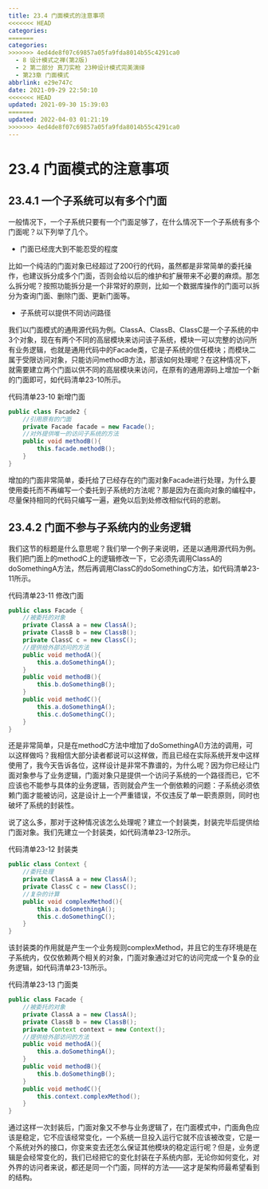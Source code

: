 ```yaml
---
title: 23.4 门面模式的注意事项
<<<<<<< HEAD
categories:
=======
categories: 
>>>>>>> 4ed4de8f07c69857a05fa9fda8014b55c4291ca0
  - 8 设计模式之禅(第2版)
  - 2 第二部分 真刀实枪 23种设计模式完美演绎
  - 第23章 门面模式
abbrlink: e29e747c
date: 2021-09-29 22:50:10
<<<<<<< HEAD
updated: 2021-09-30 15:39:03
=======
updated: 2022-04-03 01:21:19
>>>>>>> 4ed4de8f07c69857a05fa9fda8014b55c4291ca0
---
```

# 23.4 门面模式的注意事项
## 23.4.1 一个子系统可以有多个门面
一般情况下，一个子系统只要有一个门面足够了，在什么情况下一个子系统有多个门面呢？以下列举了几个。

- 门面已经庞大到不能忍受的程度

比如一个纯洁的门面对象已经超过了200行的代码，虽然都是非常简单的委托操作，也建议拆分成多个门面，否则会给以后的维护和扩展带来不必要的麻烦。那怎么拆分呢？按照功能拆分是一个非常好的原则，比如一个数据库操作的门面可以拆分为查询门面、删除门面、更新门面等。
- 子系统可以提供不同访问路径

我们以门面模式的通用源代码为例。ClassA、ClassB、ClassC是一个子系统的中3个对象，现在有两个不同的高层模块来访问该子系统，模块一可以完整的访问所有业务逻辑，也就是通用代码中的Facade类，它是子系统的信任模块；而模块二属于受限访问对象，只能访问methodB方法，那该如何处理呢？在这种情况下，就需要建立两个门面以供不同的高层模块来访问，在原有的通用源码上增加一个新的门面即可，如代码清单23-10所示。

代码清单23-10 新增门面
```java
public class Facade2 {
    //引用原有的门面
    private Facade facade = new Facade();
    //对外提供唯一的访问子系统的方法
    public void methodB(){
        this.facade.methodB();
    }
}
```
增加的门面非常简单，委托给了已经存在的门面对象Facade进行处理，为什么要使用委托而不再编写一个委托到子系统的方法呢？那是因为在面向对象的编程中，尽量保持相同的代码只编写一遍，避免以后到处修改相似代码的悲剧。

## 23.4.2 门面不参与子系统内的业务逻辑
我们这节的标题是什么意思呢？我们举一个例子来说明，还是以通用源代码为例。我们把门面上的methodC上的逻辑修改一下，它必须先调用ClassA的doSomethingA方法，然后再调用ClassC的doSomethingC方法，如代码清单23-11所示。

代码清单23-11 修改门面
```java
public class Facade {
    //被委托的对象
    private ClassA a = new ClassA();
    private ClassB b = new ClassB();
    private ClassC c = new ClassC();
    //提供给外部访问的方法
    public void methodA(){
        this.a.doSomethingA();
    }
    public void methodB(){
        this.b.doSomethingB();
    }
    public void methodC(){
        this.a.doSomethingA();
        this.c.doSomethingC();
    }
}
```
还是非常简单，只是在methodC方法中增加了doSomethingA()方法的调用，可以这样做吗？我相信大部分读者都说可以这样做，而且已经在实际系统开发中这样使用了，我今天告诉各位，这样设计是非常不靠谱的，为什么呢？因为你已经让门面对象参与了业务逻辑，门面对象只是提供一个访问子系统的一个路径而已，它不应该也不能参与具体的业务逻辑，否则就会产生一个倒依赖的问题：子系统必须依赖门面才能被访问，这是设计上一个严重错误，不仅违反了单一职责原则，同时也破坏了系统的封装性。

说了这么多，那对于这种情况该怎么处理呢？建立一个封装类，封装完毕后提供给门面对象。我们先建立一个封装类，如代码清单23-12所示。

代码清单23-12 封装类
```java
public class Context {
    //委托处理
    private ClassA a = new ClassA();
    private ClassC c = new ClassC();
    //复杂的计算
    public void complexMethod(){
        this.a.doSomethingA();
        this.c.doSomethingC();
    }
}
```
该封装类的作用就是产生一个业务规则complexMethod，并且它的生存环境是在子系统内，仅仅依赖两个相关的对象，门面对象通过对它的访问完成一个复杂的业务逻辑，如代码清单23-13所示。

代码清单23-13 门面类
```java
public class Facade {
    //被委托的对象
    private ClassA a = new ClassA();
    private ClassB b = new ClassB();
    private Context context = new Context();
    //提供给外部访问的方法
    public void methodA(){
        this.a.doSomethingA();
    }
    public void methodB(){
        this.b.doSomethingB();
    }
    public void methodC(){
        this.context.complexMethod();
    }
}
```
通过这样一次封装后，门面对象又不参与业务逻辑了，在门面模式中，门面角色应该是稳定，它不应该经常变化，一个系统一旦投入运行它就不应该被改变，它是一个系统对外的接口，你变来变去还怎么保证其他模块的稳定运行呢？但是，业务逻辑是会经常变化的，我们已经把它的变化封装在子系统内部，无论你如何变化，对外界的访问者来说，都还是同一个门面，同样的方法——这才是架构师最希望看到的结构。

